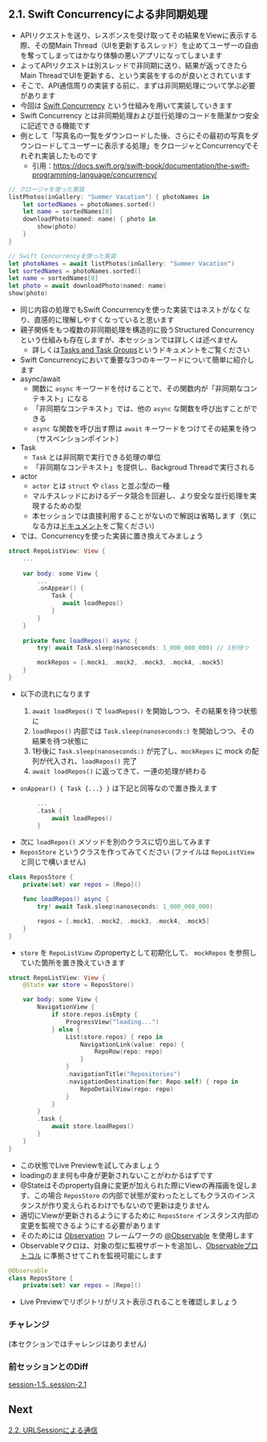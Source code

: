 ## 2.1. Swift Concurrencyによる非同期処理

- APIリクエストを送り、レスポンスを受け取ってその結果をViewに表示する際、その間Main Thread（UIを更新するスレッド）を止めてユーザーの自由を奪ってしまってはかなり体験の悪いアプリになってしまいます
- よってAPIリクエストは別スレッドで非同期に送り、結果が返ってきたらMain ThreadでUIを更新する、という実装をするのが良いとされています
- そこで、API通信周りの実装する前に、まずは非同期処理について学ぶ必要があります
- 今回は [Swift Concurrency](https://docs.swift.org/swift-book/documentation/the-swift-programming-language/concurrency/) という仕組みを用いて実装していきます
- Swift Concurrency とは非同期処理および並行処理のコードを簡潔かつ安全に記述できる機能です
- 例として「写真名の一覧をダウンロードした後、さらにその最初の写真をダウンロードしてユーザーに表示する処理」をクロージャとConcurrencyでそれぞれ実装したものです
   - 引用：https://docs.swift.org/swift-book/documentation/the-swift-programming-language/concurrency/

```swift
// クロージャを使った実装
listPhotos(inGallery: "Summer Vacation") { photoNames in
    let sortedNames = photoNames.sorted()
    let name = sortedNames[0]
    downloadPhoto(named: name) { photo in
        show(photo)
    }
}
```

```swift
// Swift Concurrencyを使った実装
let photoNames = await listPhotos(inGallery: "Summer Vacation")
let sortedNames = photoNames.sorted()
let name = sortedNames[0]
let photo = await downloadPhoto(named: name)
show(photo)
```
- 同じ内容の処理でもSwift Concurrencyを使った実装ではネストがなくなり、直感的に理解しやすくなっていると思います
- 親子関係をもつ複数の非同期処理を構造的に扱うStructured Concurrencyという仕組みも存在しますが、本セッションでは詳しくは述べません
  - 詳しくは[Tasks and Task Groups](https://docs.swift.org/swift-book/documentation/the-swift-programming-language/concurrency#Tasks-and-Task-Groups)というドキュメントをご覧ください
- Swift Concurrencyにおいて重要な3つのキーワードについて簡単に紹介します
- async/await
   - 関数に `async` キーワードを付けることで、その関数内が「非同期なコンテキスト」になる
   - 「非同期なコンテキスト」では、他の `async` な関数を呼び出すことができる
   - `async` な関数を呼び出す際は `await` キーワードをつけてその結果を待つ（サスペンションポイント）
- Task
   - `Task` とは非同期で実行できる処理の単位
   - 「非同期なコンテキスト」を提供し、Backgroud Threadで実行される
- actor
   - `actor` とは `struct` や `class` と並ぶ型の一種
   - マルチスレッドにおけるデータ競合を回避し、より安全な並行処理を実現するための型
   - 本セッションでは直接利用することがないので解説は省略します（気になる方は[ドキュメント](https://developer.apple.com/documentation/swift/actor)をご覧ください）
- では、Concurrencyを使った実装に置き換えてみましょう

```swift
struct RepoListView: View {
    ...
    
    var body: some View {
        ...
        .onAppear() {
            Task {
               await loadRepos()
            }
        }
    }
    
    private func loadRepos() async {        
        try! await Task.sleep(nanoseconds: 1_000_000_000) // 1秒待つ

        mockRepos = [.mock1, .mock2, .mock3, .mock4, .mock5]
    }
}
```

- 以下の流れになります
    1. `await loadRepos()` で `loadRepos()` を開始しつつ、その結果を待つ状態に
    2. `loadRepos()` 内部では `Task.sleep(nanoseconds:)` を開始しつつ、その結果を待つ状態に
    3. 1秒後に `Task.sleep(nanoseconds:)` が完了し、`mockRepos` に mock の配列が代入され、`loadRepos()` 完了
    4. `await loadRepos()` に返ってきて、一連の処理が終わる

- `onAppear() { Task {...} }` は下記と同等なので置き換えます

```swift
        ...
        .task {
            await loadRepos()
        }
```

- 次に `loadRepos()` メソッドを別のクラスに切り出してみます
- `ReposStore` というクラスを作ってみてください (ファイルは `RepoListView` と同じで構いません)

```swift
class ReposStore {
    private(set) var repos = [Repo]()

    func loadRepos() async {
        try! await Task.sleep(nanoseconds: 1_000_000_000)

        repos = [.mock1, .mock2, .mock3, .mock4, .mock5]
    }
}
```

- `store` を `RepoListView` のpropertyとして初期化して、 `mockRepos` を参照していた箇所を置き換えていきます

```swift
struct RepoListView: View {
    @State var store = ReposStore()

    var body: some View {
        NavigationView {
            if store.repos.isEmpty {
                ProgressView("loading...")
            } else {
                List(store.repos) { repo in
                    NavigationLink(value: repo) {
                        RepoRow(repo: repo)
                    }
                }
                .navigationTitle("Repositories")
                .navigationDestination(for: Repo.self) { repo in
                    RepoDetailView(repo: repo)
                }
            }
        }
        .task {
            await store.loadRepos()
        }
    }
}
```
    
- この状態でLive Previewを試してみましょう
- loadingのまま何も中身が更新されないことがわかるはずです
- @Stateはそのproperty自身に変更が加えられた際にViewの再描画を促します、この場合 `ReposStore` の内部で状態が変わったとしてもクラスのインスタンスが作り変えられるわけでもないので更新は走りません
- 適切にViewが更新されるようにするために `ReposStore` インスタンス内部の変更を監視できるようにする必要があります
- そのためには [Observation](https://developer.apple.com/documentation/observation) フレームワークの [@Observable](https://developer.apple.com/documentation/observation/observable()) を使用します
- Observableマクロは、対象の型に監視サポートを追加し、[Observableプロトコル](https://developer.apple.com/documentation/observation/observable) に準拠させてこれを監視可能にします

```swift
@Observable
class ReposStore {
    private(set) var repos = [Repo]()
```
    
- Live Previewでリポジトリがリスト表示されることを確認しましょう

### チャレンジ
(本セクションではチャレンジはありません)

### 前セッションとのDiff
[session-1.5..session-2.1](https://github.com/mixigroup/ios-swiftui-training/compare/session-1.5..session-2.1)

## Next
[2.2. URLSessionによる通信](https://github.com/mixigroup/ios-swiftui-training/tree/session-2.2)
